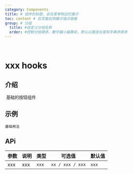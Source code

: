 ```yaml
---
category: Components
title: # 组件的标题，会在菜单侧边栏展示
toc: content # 在页面右侧展示锚点链接
group: # 分组
  title: #自定义分组名称
  order: #控制分组顺序，数字越小越靠前，默认以路径长度和字典序排序
---
```


​

# xxx hooks

## 介绍

​
基础的按钮组件
​

## 示例

<code src="./demo/demo1.tsx">基础用法</code>
​

## APi

| 参数 | 说明 | 类型  | 可选值           | 默认值 |
| ---- | ---- | ----- | ---------------- | ------ |
| xxx  | xxx  | `xxx` | `xx / xxx / xxx` | `xxx`  |
